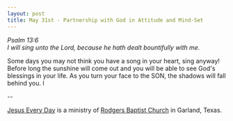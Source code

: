 ```yaml
---
layout: post
title: May 31st - Partnership with God in Attitude and Mind-Set
---
```


_Psalm 13:6  
I will sing unto the Lord, because he hath dealt bountifully with
me._

Some days you may not think you have a song in your heart, sing
anyway! Before long the sunshine will come out and you will be able
to see God's blessings in your life. As you turn your face to the
SON, the shadows will fall behind you. l

 --

<a href=http://jesuseveryday.net>Jesus Every Day</a> is a ministry of <a href=http://rodgersbaptist.net>Rodgers Baptist Church</a> in Garland, Texas.
